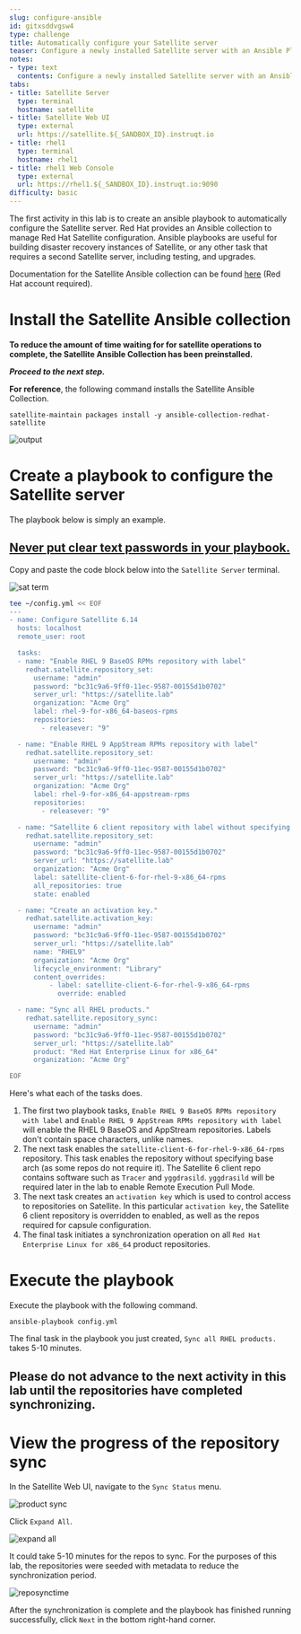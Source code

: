 ```yaml
---
slug: configure-ansible
id: gitxsddvgsw4
type: challenge
title: Automatically configure your Satellite server
teaser: Configure a newly installed Satellite server with an Ansible Playbook
notes:
- type: text
  contents: Configure a newly installed Satellite server with an Ansible Playbook
tabs:
- title: Satellite Server
  type: terminal
  hostname: satellite
- title: Satellite Web UI
  type: external
  url: https://satellite.${_SANDBOX_ID}.instruqt.io
- title: rhel1
  type: terminal
  hostname: rhel1
- title: rhel1 Web Console
  type: external
  url: https://rhel1.${_SANDBOX_ID}.instruqt.io:9090
difficulty: basic
---
```

The first activity in this lab is to create an ansible playbook to automatically configure the Satellite server. Red Hat provides an Ansible collection to manage Red Hat Satellite configuration. Ansible playbooks are useful for building disaster recovery instances of Satellite, or any other task that requires a second Satellite server, including testing, and upgrades.

Documentation for the Satellite Ansible collection can be found [here](https://console.redhat.com/ansible/automation-hub/repo/published/redhat/satellite/docs) (Red Hat account required).

Install the Satellite Ansible collection
========================================
__To reduce the amount of time waiting for for satellite operations to complete, the Satellite Ansible Collection has been preinstalled.__

__*Proceed to the next step.*__

__For reference__, the following command installs the Satellite Ansible Collection.

```
satellite-maintain packages install -y ansible-collection-redhat-satellite
```

![output](../assets/ansiblecollectionoutput.png)

Create a playbook to configure the Satellite server
===================================================

The playbook below is simply an example. <h2><ins>Never put clear text passwords in your playbook.</ins></h2>

Copy and paste the code block below into the `Satellite Server` terminal.

![sat term](../assets/satellite-server-tab.png)

```bash
tee ~/config.yml << EOF
---
- name: Configure Satellite 6.14
  hosts: localhost
  remote_user: root

  tasks:
  - name: "Enable RHEL 9 BaseOS RPMs repository with label"
    redhat.satellite.repository_set:
      username: "admin"
      password: "bc31c9a6-9ff0-11ec-9587-00155d1b0702"
      server_url: "https://satellite.lab"
      organization: "Acme Org"
      label: rhel-9-for-x86_64-baseos-rpms
      repositories:
        - releasever: "9"

  - name: "Enable RHEL 9 AppStream RPMs repository with label"
    redhat.satellite.repository_set:
      username: "admin"
      password: "bc31c9a6-9ff0-11ec-9587-00155d1b0702"
      server_url: "https://satellite.lab"
      organization: "Acme Org"
      label: rhel-9-for-x86_64-appstream-rpms
      repositories:
        - releasever: "9"

  - name: "Satellite 6 client repository with label without specifying base arch"
    redhat.satellite.repository_set:
      username: "admin"
      password: "bc31c9a6-9ff0-11ec-9587-00155d1b0702"
      server_url: "https://satellite.lab"
      organization: "Acme Org"
      label: satellite-client-6-for-rhel-9-x86_64-rpms
      all_repositories: true
      state: enabled

  - name: "Create an activation key."
    redhat.satellite.activation_key:
      username: "admin"
      password: "bc31c9a6-9ff0-11ec-9587-00155d1b0702"
      server_url: "https://satellite.lab"
      name: "RHEL9"
      organization: "Acme Org"
      lifecycle_environment: "Library"
      content_overrides:
          - label: satellite-client-6-for-rhel-9-x86_64-rpms
            override: enabled

  - name: "Sync all RHEL products."
    redhat.satellite.repository_sync:
      username: "admin"
      password: "bc31c9a6-9ff0-11ec-9587-00155d1b0702"
      server_url: "https://satellite.lab"
      product: "Red Hat Enterprise Linux for x86_64"
      organization: "Acme Org"

EOF
```

Here's what each of the tasks does.
1) The first two playbook tasks, `Enable RHEL 9 BaseOS RPMs repository with label` and `Enable RHEL 9 AppStream RPMs repository with label` will enable the RHEL 9 BaseOS and AppStream repositories. Labels don't contain space characters, unlike names.
2) The next task enables the `satellite-client-6-for-rhel-9-x86_64-rpms` repository. This task enables the repository without specifying base arch (as some repos do not require it). The Satellite 6 client repo contains software such as `Tracer` and `yggdrasild`. `yggdrasild` will be required later in the lab to enable Remote Execution Pull Mode.
3) The next task creates an `activation key` which is used to control access to repositories on Satellite. In this particular `activation key`, the Satellite 6 client repository is overridden to enabled, as well as the repos required for capsule configuration.
4) The final task initiates a synchronization operation on all `Red Hat Enterprise Linux for x86_64` product repositories.

Execute the playbook
=====================

Execute the playbook with the following command.

```
ansible-playbook config.yml
```

The final task in the playbook you just created, `Sync all RHEL products.` takes 5-10 minutes. <h2>Please do not advance to the next activity in this lab until the repositories have completed synchronizing.</h2>

View the progress of the repository sync
========================================

In the Satellite Web UI, navigate to the `Sync Status` menu.

![product sync](../assets/productssync.png)

Click `Expand All`.

![expand all](../assets/expandall.png)

It could take 5-10 minutes for the repos to sync. For the purposes of this lab, the repositories were seeded with metadata to reduce the synchronization period.

![reposynctime](../assets/reposynctime.png)

After the synchronization is complete and the playbook has finished running successfully, click `Next` in the bottom right-hand corner.